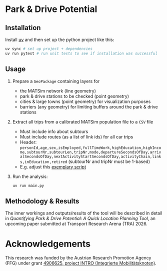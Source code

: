 # Park & Drive Potential

## Installation

Install [uv](https://docs.astral.sh/uv/) and then
set up the python project like this:

```bash
uv sync # set up project + dependencies
uv run pytest # run unit tests to see if installation was successful
```

## Usage

1. Prepare a `GeoPackage` containing layers for
   - the MATSim network (line geometry)
   - park & drive stations to be checked (point geometry)
   - cities & large towns (point geometry) for visualization purposes
   - barriers (any geometry) for limiting buffers around the park & drive stations

2. Extract all trips from a calibrated MATSim population file to a `CSV` file
   - Must include info about subtours
   - Must include routes (as a list of link ids) for all car trips
   - Header: `personId,age,sex,isEmployed,fullTimeWork,highEducation,highIncome,subtourNr,subtourLen,tripNr,mode,departureSecondsOfDay,arrivalSecondsOfDay,nextActivityStartSecondsOfDay,activityChain,links,inEducation,retired` (subtourNr and tripNr must be 1-based)
   - E.g. adjust this [exemplary script](misc/PopulationExtractSubTours.java)


3. Run the analysis:
   ```bash
   uv run main.py
   ```

## Methodology & Results

The inner workings and outputs/results of the tool will be described in detail in
*Quantifying Park & Drive Potential: A Quick Location Planning Tool*,
an upcoming paper submitted at Transport Research Arena (TRA) 2026.

# Acknowledgements

This research was funded by the Austrian Research Promotion Agency (FFG)
under grant [4906625, project INTRO (Integrierte Mobilitätsknoten)](https://projekte.ffg.at/projekt/4906625).

